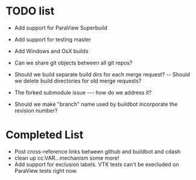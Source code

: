 TODO list
=========

* Add support for ParaView Superbuild
* Add support for testing master
* Add Windows and OsX builds
* Can we share git objects between all git repos?
* Should we build separate build dirs for each merge request? -- Should we delete build directories for old merge requests?
* The forked submodule issue --- how do we address it?

* Should we make "branch" name used by buildbot incorporate the revision number?

Completed List
===============
* Post cross-reference links between github and buildbot and cdash
* clean up cc:VAR...mechanism some more!
* Add support for exclusion labels. VTK tests can't be execluded on ParaView tests right now.
